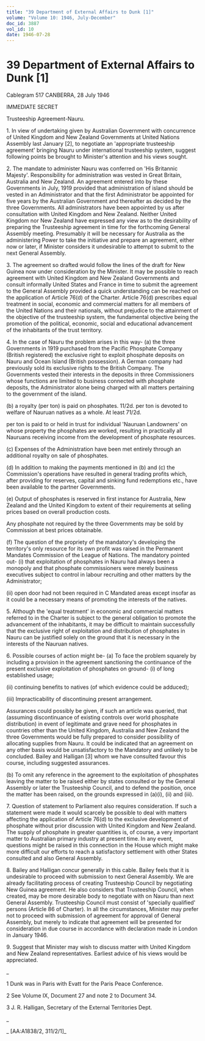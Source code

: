 ```yaml
---
title: "39 Department of External Affairs to Dunk [1]"
volume: "Volume 10: 1946, July-December"
doc_id: 3887
vol_id: 10
date: 1946-07-28
---
```


# 39 Department of External Affairs to Dunk [1]

Cablegram 517 CANBERRA, 28 July 1946

IMMEDIATE SECRET

Trusteeship Agreement-Nauru.

1\. In view of undertaking given by Australian Government with concurrence of United Kingdom and New Zealand Governments at United Nations Assembly last January [2], to negotiate an 'appropriate trusteeship agreement' bringing Nauru under international trusteeship system, suggest following points be brought to Minister's attention and his views sought.

2\. The mandate to administer Nauru was conferred on 'His Britannic Majesty'. Responsibility for administration was vested in Great Britain, Australia and New Zealand. An agreement entered into by these Governments in July, 1919 provided that administration of island should be vested in an Administrator and that the first Administrator be appointed for five years by the Australian Government and thereafter as decided by the three Governments. All administrators have been appointed by us after consultation with United Kingdom and New Zealand. Neither United Kingdom nor New Zealand have expressed any view as to the desirability of preparing the Trusteeship agreement in time for the forthcoming General Assembly meeting. Presumably it will be necessary for Australia as the administering Power to take the initiative and prepare an agreement, either now or later, if Minister considers it undesirable to attempt to submit to the next General Assembly.

3\. The agreement so drafted would follow the lines of the draft for New Guinea now under consideration by the Minister. It may be possible to reach agreement with United Kingdom and New Zealand Governments and consult informally United States and France in time to submit the agreement to the General Assembly provided a quick understanding can be reached on the application of Article 76(d) of the Charter. Article 76(d) prescribes equal treatment in social, economic and commercial matters for all members of the United Nations and their nationals, without prejudice to the attainment of the objective of the trusteeship system, the fundamental objective being the promotion of the political, economic, social and educational advancement of the inhabitants of the trust territory.

4\. In the case of Nauru the problem arises in this way- (a) the three Governments in 1919 purchased from the Pacific Phosphate Company (British registered) the exclusive right to exploit phosphate deposits on Nauru and Ocean Island (British possession). A German company had previously sold its exclusive rights to the British Company. The Governments vested their interests in the deposits in three Commissioners whose functions are limited to business connected with phosphate deposits, the Administrator alone being charged with all matters pertaining to the government of the island.

(b) a royalty (per ton) is paid on phosphates. 11/2d. per ton is devoted to welfare of Nauruan natives as a whole. At least 71/2d.

per ton is paid to or held in trust for individual 'Nauruan Landowners' on whose property the phosphates are worked, resulting in practically all Nauruans receiving income from the development of phosphate resources.

(c) Expenses of the Administration have been met entirely through an additional royalty on sale of phosphates.

(d) In addition to making the payments mentioned in (b) and (c) the Commission's operations have resulted in general trading profits which, after providing for reserves, capital and sinking fund redemptions etc., have been available to the partner Governments.

(e) Output of phosphates is reserved in first instance for Australia, New Zealand and the United Kingdom to extent of their requirements at selling prices based on overall production costs.

Any phosphate not required by the three Governments may be sold by Commission at best prices obtainable.

(f) The question of the propriety of the mandatory's developing the territory's only resource for its own profit was raised in the Permanent Mandates Commission of the League of Nations. The mandatory pointed out- (i) that exploitation of phosphates in Nauru had always been a monopoly and that phosphate commissioners were merely business executives subject to control in labour recruiting and other matters by the Administrator;

(ii) open door had not been required in C Mandated areas except insofar as it could be a necessary means of promoting the interests of the natives.

5\. Although the 'equal treatment' in economic and commercial matters referred to in the Charter is subject to the general obligation to promote the advancement of the inhabitants, it may be difficult to maintain successfully that the exclusive right of exploitation and distribution of phosphates in Nauru can be justified solely on the ground that it is necessary in the interests of the Nauruan natives.

6\. Possible courses of action might be- (a) To face the problem squarely by including a provision in the agreement sanctioning the continuance of the present exclusive exploitation of phosphates on ground- (i) of long established usage;

(ii) continuing benefits to natives (of which evidence could be adduced);

(iii) Impracticability of discontinuing present arrangement.

Assurances could possibly be given, if such an article was queried, that (assuming discontinuance of existing controls over world phosphate distribution) in event of legitimate and grave need for phosphates in countries other than the United Kingdom, Australia and New Zealand the three Governments would be fully prepared to consider possibility of allocating supplies from Nauru. It could be indicated that an agreement on any other basis would be unsatisfactory to the Mandatory and unlikely to be concluded. Bailey and Halligan [3] whom we have consulted favour this course, including suggested assurances.

(b) To omit any reference in the agreement to the exploitation of phosphates leaving the matter to be raised either by states consulted or by the General Assembly or later the Trusteeship Council, and to defend the position, once the matter has been raised, on the grounds expressed in (a)(i), (ii) and (iii).

7\. Question of statement to Parliament also requires consideration. If such a statement were made it would scarcely be possible to deal with matters affecting the application of Article 76(d) to the exclusive development of phosphate without prior discussion with United Kingdom and New Zealand. The supply of phosphate in greater quantities is, of course, a very important matter to Australian primary industry at present time. In any event, questions might be raised in this connection in the House which might make more difficult our efforts to reach a satisfactory settlement with other States consulted and also General Assembly.

8\. Bailey and Halligan concur generally in this cable. Bailey feels that it is undesirable to proceed with submission to next General Assembly. We are already facilitating process of creating Trusteeship Council by negotiating New Guinea agreement. He also considers that Trusteeship Council, when created, may be more desirable body to negotiate with on Nauru than next General Assembly. Trusteeship Council must consist of 'specially qualified' persons (Article 86 of Charter). In all the circumstances, Minister may prefer not to proceed with submission of agreement for approval of General Assembly, but merely to indicate that agreement will be presented for consideration in due course in accordance with declaration made in London in January 1946.

9\. Suggest that Minister may wish to discuss matter with United Kingdom and New Zealand representatives. Earliest advice of his views would be appreciated.

_

1 Dunk was in Paris with Evatt for the Paris Peace Conference.

2 See Volume IX, Document 27 and note 2 to Document 34.

3 J. R. Halligan, Secretary of the External Territories Dept.

_

_ [AA:A1838/2, 311/2/1]_
